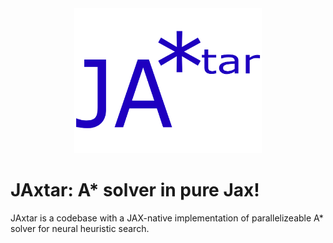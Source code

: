 <div align="center">
<img src="images/JAxtar.png" alt="logo" width="300"></img>
</div>

# JAxtar: A* solver in pure Jax!

JAxtar is a codebase with a JAX-native implementation of parallelizeable A* solver for neural heuristic search.

